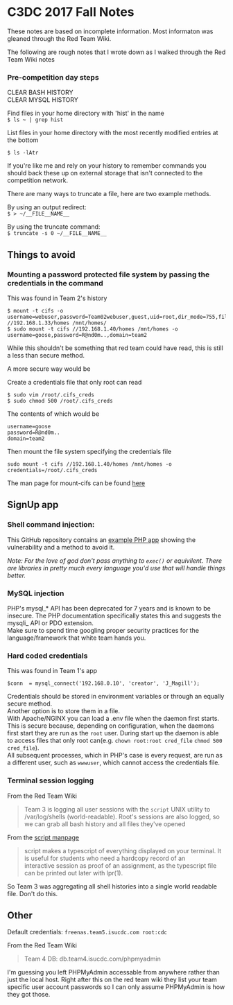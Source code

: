 C3DC 2017 Fall Notes  
=================================================================  
  
  
These notes are based on incomplete information. Most informaton was gleaned through the Red Team Wiki.  
  
  
The following are rough notes that I wrote down as I walked through the Red Team Wiki notes  

  
  
### Pre-competition day steps  
CLEAR BASH HISTORY  
CLEAR MYSQL HISTORY  

Find files in your home directory with 'hist' in the name  
`$ ls ~ | grep hist`

List files in your home directory with the most recently modified entries at the bottom  

`$ ls -lAtr`

If you're like me and rely on your history to remember commands you should back these up on external storage that isn't connected to the competition network.  

There are many ways to truncate a file, here are two example methods.  

By using an output redirect:  
`$ > ~/__FILE__NAME__`  

By using the truncate command:  
`$ truncate -s 0 ~/__FILE__NAME__`  


Things to avoid  
-      
### Mounting a password protected file system by passing the credentials in the command  
This was found in Team 2's history  

    $ mount -t cifs -o username=webuser,password=Team02webuser,guest,uid=root,dir_mode=755,file_mode=755,noperm //192.168.1.33/homes /mnt/homes/  
    $ sudo mount -t cifs //192.168.1.40/homes /mnt/homes -o username=goose,password=R@nd0m..,domain=team2  

While this shouldn't be something that red team could have read, this is still a less than secure method.    


A more secure way would be  
  
Create a credentials file that only root can read  

    $ sudo vim /root/.cifs_creds  
    $ sudo chmod 500 /root/.cifs_creds  

The contents of which would be  

    username=goose  
    password=R@nd0m..
    domain=team2  

Then mount the file system specifying the credentials file  

    sudo mount -t cifs //192.168.1.40/homes /mnt/homes -o credentials=/root/.cifs_creds  
    
The man page for mount-cifs can be found [here](https://www.samba.org/samba/docs/man/manpages-3/mount.cifs.8.html)


## SignUp app  

### Shell command injection:

This GitHub repository contains an [example PHP app](SignUpApp) showing the vulnerability and a method to avoid it.  
  
*Note: For the love of god don't pass anything to `exec()` or equivilent. There are libraries in pretty much every language you'd use that will handle things better.*  
  
### MySQL injection  
PHP's mysql_* API has been deprecated for 7 years and is known to be insecure. The PHP documentation specifically states this and suggests the mysqli_ API or PDO extension.  
Make sure to spend time googling proper security practices for the language/framework that white team hands you.  


### Hard coded credentials  
This was found in Team 1's app  

    $conn  = mysql_connect('192.168.0.10', 'creator', 'J_Magill');

Credentials should be stored in environment variables or through an equally secure method.  
Another option is to store them in a file.      
With Apache/NGINX you can load a .env file when the daemon first starts. This is secure because, depending on configuration, when the daemons first start they are run as the `root` user. During start up the daemon is able to access files that only root can(e.g. `chown root:root cred_file` `chmod 500 cred_file`).  
All subsequent processes, which in PHP's case is every request, are run as a different user, such as `wwwuser`, which cannot access the credentials file.    

### Terminal session logging
  
From the Red Team Wiki   
> Team 3 is logging all user sessions with the `script` UNIX utility to /var/log/shells (world-readable). Root's sessions are also logged, so we can grab all bash history and all files they've opened

From the [script manpage](http://man7.org/linux/man-pages/man1/script.1.html)  

> script makes a typescript of everything displayed on your terminal.
> It is useful for students who need a hardcopy record of an  
> interactive session as proof of an assignment, as the typescript file  
> can be printed out later with lpr(1).


So Team 3 was aggregating all shell histories into a single world readable file. Don't do this.  


## Other

Default credentials: `freenas.team5.isucdc.com root:cdc`
  
From the Red Team Wiki  

> Team 4 DB: db.team4.isucdc.com/phpmyadmin
  
I'm guessing you left PHPMyAdmin accessable from anywhere rather than just the local host. Right after this on the red team wiki they list your team specific user account passwords so I can only assume PHPMyAdmin is how they got those.

